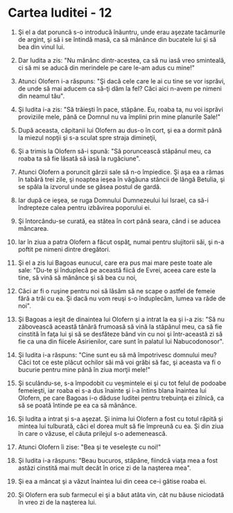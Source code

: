 # Cartea Iuditei - 12

1. Şi el a dat poruncă s-o introducă înăuntru, unde erau aşezate tacâmurile de argint, şi să i se întindă masă, ca să mănânce din bucatele lui şi să bea din vinul lui. 

2. Dar Iudita a zis: "Nu mănânc dintr-acestea, ca să nu iasă vreo sminteală, ci să mi se aducă din merindele pe care le-am adus cu mine!" 

3. Atunci Olofern i-a răspuns: "Şi dacă cele care le ai cu tine se vor isprăvi, de unde să mai aducem ca să-ţi dăm la fel? Căci aici n-avem pe nimeni din neamul tău". 

4. Şi Iudita i-a zis: "Să trăieşti în pace, stăpâne. Eu, roaba ta, nu voi isprăvi proviziile mele, până ce Domnul nu va împlini prin mine planurile Sale!" 

5. După aceasta, căpitanii lui Olofern au dus-o în cort, şi ea a dormit până la miezul nopţii şi s-a sculat spre straja dimineţii, 

6. Şi a trimis la Olofern să-i spună: "Să poruncească stăpânul meu, ca roaba ta să fie lăsată să iasă la rugăciune". 

7. Atunci Olofern a poruncit gărzii sale să n-o împiedice. Şi aşa ea a rămas în tabără trei zile, şi noaptea ieşea în văgăuna stâncii de lângă Betulia, şi se spăla la izvorul unde se găsea postul de gardă. 

8. Iar după ce ieşea, se ruga Domnului Dumnezeului lui Israel, ca să-i îndrepteze calea pentru izbăvirea poporului ei. 

9. Şi întorcându-se curată, ea stătea în cort până seara, când i se aducea mâncarea. 

10. Iar în ziua a patra Olofern a făcut ospăţ, numai pentru slujitorii săi, şi n-a poftit pe nimeni dintre dregători. 

11. Şi el a zis lui Bagoas eunucul, care era pus mai mare peste toate ale sale: "Du-te şi înduplecă pe această fiică de Evrei, aceea care este la tine, să vină să mănânce şi să bea cu noi, 

12. Căci ar fi o ruşine pentru noi să lăsăm să ne scape o astfel de femeie fără a trăi cu ea. Şi dacă nu vom reuşi s-o înduplecăm, lumea va râde de noi". 

13. Şi Bagoas a ieşit de dinaintea lui Olofern şi a intrat la ea şi i-a zis: "Să nu zăbovească această tânără frumoasă să vină la stăpânul meu, ca să fie cinstită în faţa lui şi să se desfăteze bând vin cu noi şi într-această zi să fie ca una din fiicele Asirienilor, care sunt în palatul lui Nabucodonosor". 

14. Şi Iudita i-a răspuns: "Cine sunt eu să mă împotrivesc domnului meu? Căci tot ce este plăcut ochilor săi mă voi grăbi să fac, şi aceasta va fi o bucurie pentru mine până în ziua morţii mele!" 

15. Şi sculându-se, s-a împodobit cu veşmintele ei şi cu tot felul de podoabe femeieşti, iar roaba ei s-a dus înainte şi i-a întins blana înaintea lui Olofern, pe care Bagoas i-o dăduse Iuditei pentru trebuinţa ei zilnică, ca să se poată întinde pe ea ca să mănânce. 

16. Şi Iudita a intrat şi s-a aşezat. Şi inima lui Olofern a fost cu totul răpită şi mintea lui tulburată, căci el dorea mult să fie împreună cu ea. Şi din ziua în care o văzuse, el căuta prilejul s-o ademenească. 

17. Atunci Olofern îi zise: "Bea şi te veseleşte cu noi!" 

18. Şi Iudita i-a răspuns: "Beau bucuros, stăpâne, fiindcă viaţa mea a fost astăzi cinstită mai mult decât în orice zi de la naşterea mea". 

19. Şi ea a mâncat şi a văzut înaintea lui din ceea ce-i gătise roaba ei. 

20. Şi Olofern era sub farmecul ei şi a băut atâta vin, cât nu băuse niciodată în vreo zi de la naşterea lui. 


